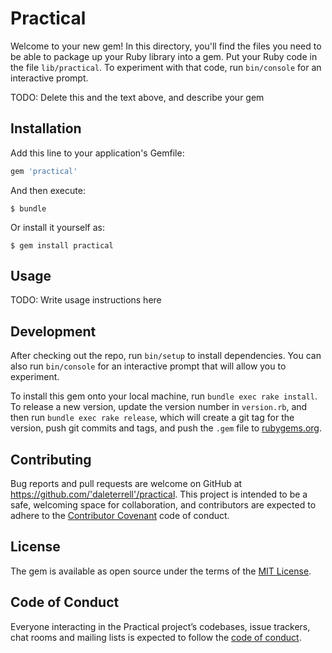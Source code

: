 # Practical

Welcome to your new gem! In this directory, you'll find the files you need to be able to package up your Ruby library into a gem. Put your Ruby code in the file `lib/practical`. To experiment with that code, run `bin/console` for an interactive prompt.

TODO: Delete this and the text above, and describe your gem

## Installation

Add this line to your application's Gemfile:

```ruby
gem 'practical'
```

And then execute:

    $ bundle

Or install it yourself as:

    $ gem install practical

## Usage

TODO: Write usage instructions here

## Development

After checking out the repo, run `bin/setup` to install dependencies. You can also run `bin/console` for an interactive prompt that will allow you to experiment.

To install this gem onto your local machine, run `bundle exec rake install`. To release a new version, update the version number in `version.rb`, and then run `bundle exec rake release`, which will create a git tag for the version, push git commits and tags, and push the `.gem` file to [rubygems.org](https://rubygems.org).

## Contributing

Bug reports and pull requests are welcome on GitHub at https://github.com/'daleterrell'/practical. This project is intended to be a safe, welcoming space for collaboration, and contributors are expected to adhere to the [Contributor Covenant](http://contributor-covenant.org) code of conduct.

## License

The gem is available as open source under the terms of the [MIT License](https://opensource.org/licenses/MIT).

## Code of Conduct

Everyone interacting in the Practical project’s codebases, issue trackers, chat rooms and mailing lists is expected to follow the [code of conduct](https://github.com/'daleterrell'/practical/blob/master/CODE_OF_CONDUCT.md).
